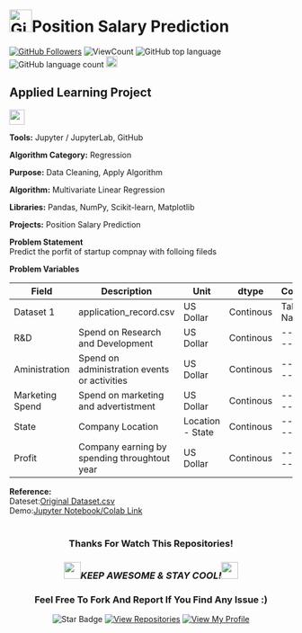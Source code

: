 # <a href="https://github.com/bdfd"><img height=40 src="https://cdn.jsdelivr.net/gh/bdfd/Personal_Image_Repo/4.Stamp/BDFD_Stamp.png" alt="GitHub Followers" /></a>Position Salary Prediction

<a href="https://github.com/bdfd"><img src="https://img.shields.io/github/followers/bdfd?label=Follow%20Me&logo=github" alt="GitHub Followers" /></a>
![ViewCount](https://views.whatilearened.today/views/github/bdfd/Portfolio_Project_12OP-Position_Salary_Prediction.svg?cache=remove)
![GitHub top language](https://img.shields.io/github/languages/top/bdfd/Portfolio_Project_12OP-Position_Salary_Prediction?style=flat)
![GitHub language count](https://img.shields.io/github/languages/count/bdfd/Portfolio_Project_12OP-Position_Salary_Prediction?style=flat)
<img height=20 src="https://cdn.jsdelivr.net/gh/bdfd/Personal_Image_Repo/7.Color-Icon/Status/Finish.svg" alt="bdfd" />

## Applied Learning Project

<img height="27" src="https://img.shields.io/badge/Prediction using Supervised ML -Level  Beginner-green.svg?&style=for-the-badge&logo=TheSparksFoundation&logoColor=red" />

**Tools:** Jupyter / JupyterLab, GitHub

**Algorithm Category:** Regression

**Purpose:** Data Cleaning, Apply Algorithm

**Algorithm:** Multivariate Linear Regression

**Libraries:** Pandas, NumPy, Scikit-learn, Matplotlib

**Projects:** Position Salary Prediction

**Problem Statement**  
Predict the porfit of startup compnay with folloing fileds

**Problem Variables**

| Field           | Description                                  | Unit             | dtype     | Comments   |
| --------------- | -------------------------------------------- | ---------------- | --------- | ---------- |
| Dataset 1       | application_record.csv                       | US Dollar        | Continous | Table Name |
| R&D             | Spend on Research and Development            | US Dollar        | Continous | ---------- |
| Aministration   | Spend on administration events or activities | US Dollar        | Continous | ---------- |
| Marketing Spend | Spend on marketing and advertistment         | US Dollar        | Continous | ---------- |
| State           | Company Location                             | Location - State | Continous | ---------- |
| Profit          | Company earning by spending throughtout year | US Dollar        | Continous | ---------- |

**Reference:**  
Dateset:<a href="https://raw.githubusercontent.com/bdfd/Portfolio_Project_12OP-Position_Salary_Prediction/main/dataset/Position_Salaries.csv">Original Dataset.csv</a>  
Demo:<a href="https://github.com/bdfd/Portfolio_Project_12OP-Position_Salary_Prediction/blob/main/Position_Salary_Prediction.ipynb">Jupyter Notebook/Colab Link</a>  
<br>

<div align="center">

### Thanks For Watch This Repositories!

### <img src="https://media.giphy.com/media/WUlplcMpOCEmTGBtBW/giphy.gif" width="30"><i>KEEP AWESOME & STAY COOL!</i><img src="https://media.giphy.com/media/WUlplcMpOCEmTGBtBW/giphy.gif" width="30">

### Feel Free To Fork And Report If You Find Any Issue :)

![Star Badge](https://img.shields.io/static/v1?label=%F0%9F%8C%9F&message=If%20Useful&style=style=flat&color=BC4E99)
[![View Repositories](https://img.shields.io/badge/View-My_Repositories-blue?logo=GitHub)](https://github.com/bdfd?tab=repositories)
[![View My Profile](https://img.shields.io/badge/View-My_Profile-green?logo=GitHub)](https://github.com/bdfd)

</div>
